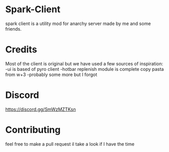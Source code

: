 # Spark-Client
spark client is a utility mod for anarchy server made by me and some friends.

# Credits
Most of the client is original but we have used a few sources of inspiration:
-ui is based of pyro client
-hotbar replenish module is complete copy pasta from w+3 
-probably some more but I forgot

# Discord
https://discord.gg/SmWzMZTKsn

# Contributing
feel free to make a pull request il take a look if I have the time
